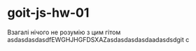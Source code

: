 # goit-js-hw-01

Взагалі нічого не розумію з цим гітом
asdasdasdasdfEWGHJHGFDSXAZasdasdasdasdaadasdsdgit c
